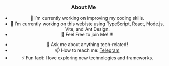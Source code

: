 <div align="center">

### About Me

- 🔭 I’m currently working on improving my coding skills.
- 🌱 I’m currently working on this webiste using TypeScript, React, Node.js, Vite, and Ant Design.
- 🍁 Feel Free to join Me!!!!!
<!--- - 👯 I’m looking to collaborate on open-source projects. --->
- 💬 Ask me about anything tech-related!
- 📫 How to reach me: [Telegram](https://t.me/SETHPI)
- ⚡ Fun fact: I love exploring new technologies and frameworks.

</div>